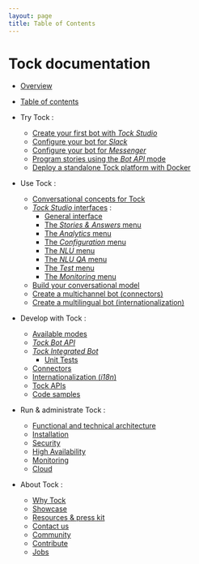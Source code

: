 ```yaml
---
layout: page
title: Table of Contents
---
```


# Tock documentation

* [Overview](..)

* [Table of contents]()

* Try Tock :
    * [Create your first bot with _Tock Studio_](guide/studio)
    * [Configure your bot for _Slack_](guide/slack)
    * [Configure your bot for _Messenger_](guide/messenger)
    * [Program stories using the _Bot API_ mode](guide/api)
    * [Deploy a standalone Tock platform with Docker](guide/platform)

* Use Tock :
    * [Conversational concepts for Tock](user/concepts)
    * [_Tock Studio_ interfaces](user/studio) :
        * [General interface](user/studio/general)
        * [The _Stories & Answers_ menu](user/studio/stories-and-answers)
        * [The _Analytics_ menu](user/studio/analytics)
        * [The _Configuration_ menu](user/studio/configuration)
        * [The _NLU_ menu](user/studio/nlu)
        * [The _NLU QA_ menu](user/studio/nlu-qa)
        * [The _Test_ menu](user/studio/test)
        * [The _Monitoring_ menu](user/studio/monitoring)
    * [Build your conversational model](user/studio/build-model)
    * [Create a multichannel bot (connectors)](user/channels)
    * [Create a multilingual bot (internationalization)](user/i18n)

* Develop with Tock :
    * [Available modes](dev/modes)
    * [_Tock Bot API_](dev/bot-api)
    * [_Tock Integrated Bot_](dev/integrated-bot)
        * [Unit Tests](dev/test)
    * [Connectors](dev/connectors)
    * [Internationalization (_i18n_)](dev/i18n)
    * [Tock APIs](dev/api)
    * [Code samples](dev/exemples-code)

* Run & administrate Tock :
    * [Functional and technical architecture](admin/architecture)
    * [Installation](admin/installation)
    * [Security](admin/security)
    * [High Availability](admin/availability)
    * [Monitoring](admin/monitoring)
    * [Cloud](admin/cloud)

* About Tock :
    * [Why Tock](about/why)
    * [Showcase](about/showcase)
    * [Resources & press kit](about/resources)
    * [Contact us](about/contact)
    * [Community](about/community)
    * [Contribute](about/contribute)
    * [Jobs](about/jobs)